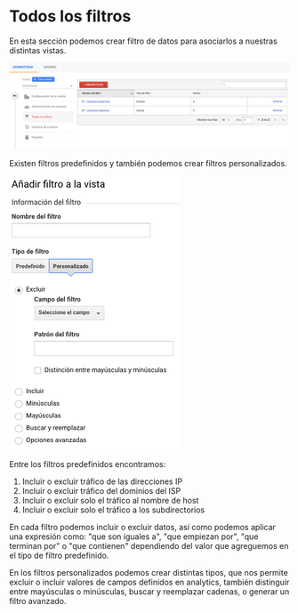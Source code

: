 # Todos los filtros

En esta sección podemos crear filtro de datos para asociarlos a nuestras distintas vistas.

![](../../.gitbook/assets/captura-de-pantalla-2019-09-30-a-la-s-00.50.00.png)

Existen filtros predefinidos y también podemos crear filtros personalizados.

![](../../.gitbook/assets/captura-de-pantalla-2019-09-30-a-la-s-00.51.56.png)

Entre los filtros predefinidos encontramos:

1. Incluir o excluir tráfico de las direcciones IP
2. Incluir o excluir tráfico del dominios del ISP
3. Incluir o excluir solo el tráfico al nombre de host
4. Incluir o excluir solo el tráfico a los subdirectorios

En cada filtro podemos incluir o excluir datos, así como podemos aplicar una expresión como: "que son iguales a", "que empiezan por", "que terminan por" o "que contienen" dependiendo del valor que agreguemos en el tipo de filtro predefinido.

En los filtros personalizados podemos crear distintas tipos, que nos permite excluir o incluir valores de campos definidos en analytics, también distinguir entre mayúsculas o minúsculas, buscar y reemplazar cadenas, o generar un filtro avanzado.

